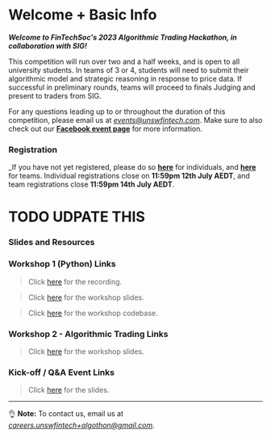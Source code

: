 # Welcome + Basic Info

**_Welcome to FinTechSoc's 2023 Algorithmic Trading Hackathon, in collaboration with SIG!_**

This competition will run over two and a half weeks, and is open to all university students. In teams of 3 or 4, students will need to submit their algorithmic model and strategic reasoning in response to price data. If successful in preliminary rounds, teams will proceed to finals Judging and present to traders from SIG.

For any questions leading up to or throughout the duration of this competition, please email us at *events@unswfintech.com*. Make sure to also check out our **[Facebook event page](https://fb.me/e/4FXkJDX2q)** for more information.

### **Registration**

\_If you have not yet registered, please do so **[here](https://docs.google.com/forms/d/e/1FAIpQLScKABOp98QT5q3bpMP4yUoZIojYFzbZa-Imkm8ZUQvZshpRIg/viewform)** for individuals, and **[here](https://docs.google.com/forms/d/e/1FAIpQLSdSw-QtPbwhkQDUFpRta-QMkep_BsKXpraJMnmb3qH25RkYgQ/viewform)** for teams. Individual registrations close on **11:59pm 12th July AEDT**, and team registrations close **11:59pm 14th July AEDT**.

# TODO UDPATE THIS

### **Slides and Resources**

### Workshop 1 (Python) Links

> Click [here](https://zoom.us/rec/share/sF8EVA8-_VaUEnGM-3ZoIgSbD5bYyGoW1TXnYD1U71-A0PHdR_8DU116lU2Ab5Qi.OhWS8Dh6lV2ibvC9) for the recording.

> Click [here](https://unsw-my.sharepoint.com/:p:/g/personal/z5363065_ad_unsw_edu_au/EU0JccsEvXpAqg_s6zTMS2MBR3nhdrKBAT9pcOBlouPE_g?rtime=DCx2B_5U2kg) for the workshop slides.

> Click [here](https://replit.com/@UNSW-Fintech-So/AlgothonWorkshop1-Overview#main.py) for the workshop codebase.

### Workshop 2 - Algorithmic Trading Links

> Click [here](https://drive.google.com/file/d/1qJPwl48jnsaiHP7QxfK7TlED60zx0UO2/view?usp=sharing) for the workshop slides.

### Kick-off / Q&A Event Links

> Click [here](https://drive.google.com/file/d/1G0wvL4JEmI67sesG6Sew-xuha0aIqR70/view?fbclid=IwAR2qx_o0H80EoLasI_0h7pxUlPSb4gmBrNBczCfZgeWARtuQhxkI1wlNmPI) for the slides.

---

👌 **Note:** To contact us, email us at *careers.unswfintech+algothon@gmail.com*.
